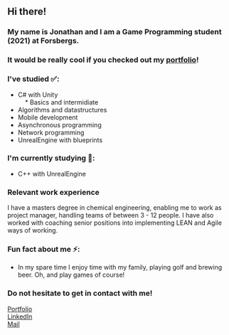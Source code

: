## Hi there!

### My name is Jonathan and I am a Game Programming student (2021) at Forsbergs.
### It would be really cool if you checked out my [portfolio](https://jonathanjonsson.github.io)!

### I've studied ✅:
* C# with Unity  
&nbsp;&nbsp;&nbsp;&nbsp;* Basics and intermidiate
* Algorithms and datastructures
* Mobile development
* Asynchronous programming
* Network programming
* UnrealEngine with blueprints

### I'm currently studying 📘:
* C++ with UnrealEngine
 
### Relevant work experience
I have a masters degree in chemical engineering, enabling me to work as project manager, handling teams of between 3 - 12 people. I have also worked with coaching senior positions into implementing LEAN and Agile ways of working.

### Fun fact about me ⚡:
* In my spare time I enjoy time with my family, playing golf and brewing beer. Oh, and play games of course!

### Do not hesitate to get in contact with me!
[Portfolio](https://jonathanjonsson.github.io)  
[LinkedIn](https://www.linkedin.com/in/jonathan-jonsson-50346a44)  
[Mail](mailto:jonsson.h.jonathan@gmail.com)
<!--
**JonathanJonsson/JonathanJonsson** is a ✨ _special_ ✨ repository because its `README.md` (this file) appears on your GitHub profile.

Here are some ideas to get you started:

- 🔭 I’m currently working on ...
- 🌱 I’m currently learning ...
- 👯 I’m looking to collaborate on ...
- 🤔 I’m looking for help with ...
- 💬 Ask me about ...
- 📫 How to reach me: ...
- 😄 Pronouns: ...
- ⚡ Fun fact: ...
-->
